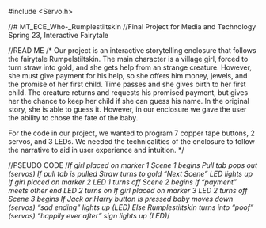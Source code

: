 #include <Servo.h>


//# MT_ECE_Who-_Rumplestiltskin
//Final Project for Media and Technology Spring 23, Interactive Fairytale

//READ ME
/*
Our project is an interactive storytelling enclosure that follows the fairytale Rumpelstiltskin. The main character is a village girl, forced to turn straw into gold, and she gets help from an strange creature. However, she must give payment for his help, so she offers him money, jewels, and the promise of her first child. Time passes and she gives birth to her first child. The creature returns and requests his promised payment, but gives her the chance to keep her child if she can guess his name. In the original story, she is able to guess it. However, in our enclosure we gave the user the ability to chose the fate of the baby.

For the code in our project, we wanted to program 7 copper tape buttons, 2 servos, and 3 LEDs. We needed the technicalities of the enclosure to follow the narrative to aid in user experience and intuition.
*/


//PSEUDO CODE
/*If girl placed on marker 1
	Scene 1 begins
	Pull tab pops out (servos)
	If pull tab is pulled
		Straw turns to gold
		“Next Scene” LED lights up
    If girl placed on marker 2
      LED 1 turns off
      Scene 2 begins
      If “payment” meets other end
        LED 2 turns on
        If girl placed on marker 3
          LED 2 turns off
          Scene 3 begins
          If Jack or Harry button is pressed
            baby moves down (servos)
            “sad ending” lights up (LED)
          Else
            Rumplestiltskin turns into “poof” (servos)
            “happily ever after” sign lights up (LED)*/






